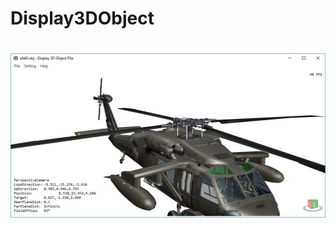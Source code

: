 # Display3DObject

![wallpaper](https://github.com/Hercules2404/Display3DObject/blob/master/Preview.JPG)
=======
